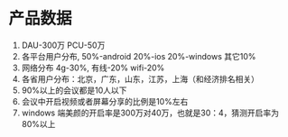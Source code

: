 # 产品数据
1. DAU-300万 PCU-50万
2. 各平台用户分布, 50%-android 20%-ios 20%-windows 其它10%
3. 网络分布 4g-30%, 有线-20% wifi-20%
4. 各省用户分布：北京，广东，山东，江苏，上海（和经济排名相关）
5. 90%以上的会议都是10人以下
6. 会议中开启视频或者屏幕分享的比例是10%左右
7. windows 端美颜的开启率是300万对40万，也就是30：4，猜测开启率为80%以上

